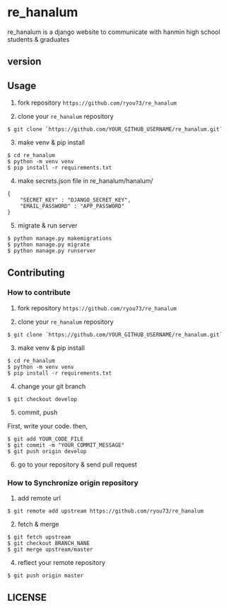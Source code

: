 # re_hanalum

re_hanalum is a django website to communicate with hanmin high school students & graduates

## version

## Usage

1. fork repository `https://github.com/ryou73/re_hanalum`

2. clone your `re_hanalum` repository

```
$ git clone `https://github.com/YOUR_GITHUB_USERNAME/re_hanalum.git`
```

3. make venv & pip install 
```
$ cd re_hanalum
$ python -m venv venv
$ pip install -r requirements.txt
```

4. make secrets.json file in re_hanalum/hanalum/
```
{
    "SECRET_KEY" : "DJANGO_SECRET_KEY",
    "EMAIL_PASSWORD" : "APP_PASSWORD"
}
```

5. migrate & run server
```
$ python manage.py makemigrations
$ python manage.py migrate
$ python manage.py runserver
```

## Contributing

### How to contribute 
1. fork repository `https://github.com/ryou73/re_hanalum`

2. clone your `re_hanalum` repository

```
$ git clone `https://github.com/YOUR_GITHUB_USERNAME/re_hanalum.git`
```

3. make venv & pip install 
```
$ cd re_hanalum
$ python -m venv venv
$ pip install -r requirements.txt
```

4. change your git branch
```
$ git checkout develop
```

5. commit, push

First, write your code. then,

```
$ git add YOUR_CODE_FILE
$ git commit -m "YOUR_COMMIT_MESSAGE"
$ git push origin develop
```

6. go to your repository & send pull request

### How to Synchronize origin repository

1. add remote url
```
$ git remote add upstream https://github.com/ryou73/re_hanalum
```

2. fetch & merge
```
$ git fetch upstream
$ git checkout BRANCH_NANE
$ git merge upstream/master
```

4. reflect your remote repository
```
$ git push origin master
```

## LICENSE